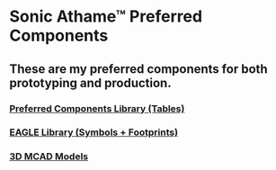 # Sonic Athame™ Preferred Components
## These are my preferred components for both prototyping and production.

### [Preferred Components Library (Tables)](https://github.com/nimaid/Sonic-Athame-eurorack/blob/master/Preferred%20Components/PCL.md)

### [EAGLE Library (Symbols + Footprints)](https://github.com/nimaid/Sonic-Athame-eurorack/blob/master/Preferred%20Components/ECAD/)

### [3D MCAD Models](https://github.com/nimaid/Sonic-Athame-eurorack/blob/master/Preferred%20Components/MCAD/)
